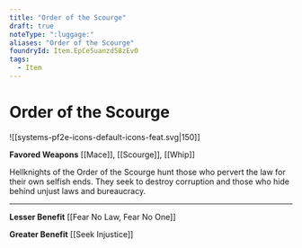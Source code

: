 ```yaml
---
title: "Order of the Scourge"
draft: true
noteType: ":luggage:"
aliases: "Order of the Scourge"
foundryId: Item.EpCe5uanzd58zEvO
tags:
  - Item
---
```


# Order of the Scourge
![[systems-pf2e-icons-default-icons-feat.svg|150]]

**Favored Weapons** [[Mace]], [[Scourge]], [[Whip]]

Hellknights of the Order of the Scourge hunt those who pervert the law for their own selfish ends. They seek to destroy corruption and those who hide behind unjust laws and bureaucracy.

* * *

**Lesser Benefit** [[Fear No Law, Fear No One]]

**Greater Benefit** [[Seek Injustice]]
